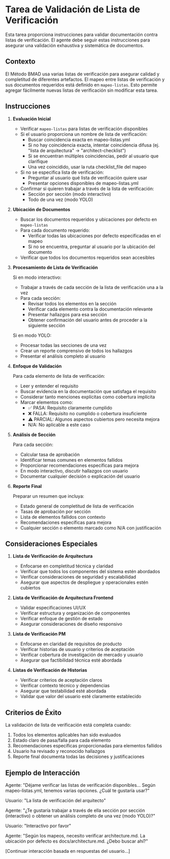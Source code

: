# Tarea de Validación de Lista de Verificación

Esta tarea proporciona instrucciones para validar documentación contra listas de verificación. El agente debe seguir estas instrucciones para asegurar una validación exhaustiva y sistemática de documentos.

## Contexto

El Método BMAD usa varias listas de verificación para asegurar calidad y completitud de diferentes artefactos. El mapeo entre listas de verificación y sus documentos requeridos está definido en `mapeo-listas`. Esto permite agregar fácilmente nuevas listas de verificación sin modificar esta tarea.

## Instrucciones

1. **Evaluación Inicial**

   - Verificar `mapeo-listas` para listas de verificación disponibles
   - Si el usuario proporciona un nombre de lista de verificación:
     - Buscar coincidencia exacta en mapeo-listas.yml
     - Si no hay coincidencia exacta, intentar coincidencia difusa (ej. "lista de arquitectura" -> "architect-checklist")
     - Si se encuentran múltiples coincidencias, pedir al usuario que clarifique
     - Una vez coincidido, usar la ruta checklist_file del mapeo
   - Si no se especifica lista de verificación:
     - Preguntar al usuario qué lista de verificación quiere usar
     - Presentar opciones disponibles de mapeo-listas.yml
   - Confirmar si quieren trabajar a través de la lista de verificación:
     - Sección por sección (modo interactivo)
     - Todo de una vez (modo YOLO)

2. **Ubicación de Documentos**

   - Buscar los documentos requeridos y ubicaciones por defecto en `mapeo-listas`
   - Para cada documento requerido:
     - Verificar todas las ubicaciones por defecto especificadas en el mapeo
     - Si no se encuentra, preguntar al usuario por la ubicación del documento
   - Verificar que todos los documentos requeridos sean accesibles

3. **Procesamiento de Lista de Verificación**

   Si en modo interactivo:

   - Trabajar a través de cada sección de la lista de verificación una a la vez
   - Para cada sección:
     - Revisar todos los elementos en la sección
     - Verificar cada elemento contra la documentación relevante
     - Presentar hallazgos para esa sección
     - Obtener confirmación del usuario antes de proceder a la siguiente sección

   Si en modo YOLO:

   - Procesar todas las secciones de una vez
   - Crear un reporte comprensivo de todos los hallazgos
   - Presentar el análisis completo al usuario

4. **Enfoque de Validación**

   Para cada elemento de lista de verificación:

   - Leer y entender el requisito
   - Buscar evidencia en la documentación que satisfaga el requisito
   - Considerar tanto menciones explícitas como cobertura implícita
   - Marcar elementos como:
     - ✅ PASA: Requisito claramente cumplido
     - ❌ FALLA: Requisito no cumplido o cobertura insuficiente
     - ⚠️ PARCIAL: Algunos aspectos cubiertos pero necesita mejora
     - N/A: No aplicable a este caso

5. **Análisis de Sección**

   Para cada sección:

   - Calcular tasa de aprobación
   - Identificar temas comunes en elementos fallidos
   - Proporcionar recomendaciones específicas para mejora
   - En modo interactivo, discutir hallazgos con usuario
   - Documentar cualquier decisión o explicación del usuario

6. **Reporte Final**

   Preparar un resumen que incluya:

   - Estado general de completitud de lista de verificación
   - Tasas de aprobación por sección
   - Lista de elementos fallidos con contexto
   - Recomendaciones específicas para mejora
   - Cualquier sección o elemento marcado como N/A con justificación

## Consideraciones Especiales

1. **Lista de Verificación de Arquitectura**

   - Enfocarse en completitud técnica y claridad
   - Verificar que todos los componentes del sistema estén abordados
   - Verificar consideraciones de seguridad y escalabilidad
   - Asegurar que aspectos de despliegue y operacionales estén cubiertos

2. **Lista de Verificación de Arquitectura Frontend**

   - Validar especificaciones UI/UX
   - Verificar estructura y organización de componentes
   - Verificar enfoque de gestión de estado
   - Asegurar consideraciones de diseño responsivo

3. **Lista de Verificación PM**

   - Enfocarse en claridad de requisitos de producto
   - Verificar historias de usuario y criterios de aceptación
   - Verificar cobertura de investigación de mercado y usuario
   - Asegurar que factibilidad técnica esté abordada

4. **Listas de Verificación de Historias**
   - Verificar criterios de aceptación claros
   - Verificar contexto técnico y dependencias
   - Asegurar que testabilidad esté abordada
   - Validar que valor del usuario esté claramente establecido

## Criterios de Éxito

La validación de lista de verificación está completa cuando:

1. Todos los elementos aplicables han sido evaluados
2. Estado claro de pasa/falla para cada elemento
3. Recomendaciones específicas proporcionadas para elementos fallidos
4. Usuario ha revisado y reconocido hallazgos
5. Reporte final documenta todas las decisiones y justificaciones

## Ejemplo de Interacción

Agente: "Déjame verificar las listas de verificación disponibles... Según mapeo-listas.yml, tenemos varias opciones. ¿Cuál te gustaría usar?"

Usuario: "La lista de verificación del arquitecto"

Agente: "¿Te gustaría trabajar a través de ella sección por sección (interactivo) o obtener un análisis completo de una vez (modo YOLO)?"

Usuario: "Interactivo por favor"

Agente: "Según los mapeos, necesito verificar architecture.md. La ubicación por defecto es docs/architecture.md. ¿Debo buscar ahí?"

[Continuar interacción basada en respuestas del usuario...]
